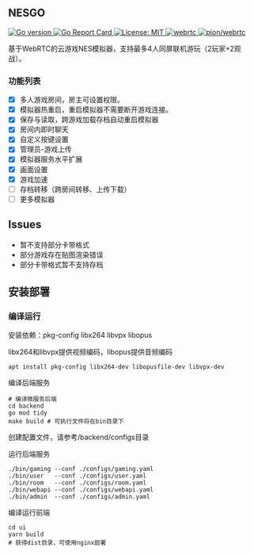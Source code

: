 ## NESGO
<a href="#" target="_blank">
    <img alt="Go version" src="https://badgen.net/static/Go/1.21"/>
</a>
<a href="https://goreportcard.com/report/github.com/stellarisjay/nesgo" target="_blank">
    <img alt="Go Report Card" src="https://goreportcard.com/badge/github.com/stellarisjay/nesgo" />
</a>
<a href="#" target="_blank">
    <img alt="License: MIT" src="https://img.shields.io/badge/License-MIT-yellow.svg" />
</a>
<a href="https://webrtc.github.io/webrtc-org/start/" target="_blank">
    <img alt="webrtc" src="https://img.shields.io/badge/WebRTC-333?logo=webrtc&logoColor=0da&style=static"/>
</a>
<a href="https://github.com/pion/webrtc" target="_blank">
    <img alt="pion/webrtc" src="https://badgen.net/static/pion/webrtc?color=yellow"/>
</a>


基于WebRTC的云游戏NES模拟器，支持最多4人同屏联机游玩（2玩家+2观战）。


### 功能列表

- [x] 多人游戏房间，房主可设置权限。
- [x] 模拟器热重启，重启模拟器不需要断开游戏连接。
- [x] 保存与读取，跨游戏加载存档自动重启模拟器
- [x] 房间内即时聊天
- [x] 自定义按键设置
- [x] 管理员-游戏上传
- [x] 模拟器服务水平扩展
- [x] 画面设置
- [x] 游戏加速
- [ ] 存档转移（跨房间转移、上传下载）
- [ ] 更多模拟器

## Issues

- 暂不支持部分卡带格式
- 部分游戏存在贴图渲染错误
- 部分卡带格式暂不支持存档

## 安装部署

### 编译运行

安装依赖：pkg-config libx264 libvpx libopus

libx264和libvpx提供视频编码，libopus提供音频编码

```shell
apt install pkg-config libx264-dev libopusfile-dev libvpx-dev
```

编译后端服务

```shell
# 编译微服务后端
cd backend
go mod tidy
make build # 可执行文件将在bin目录下
```
创建配置文件，请参考/backend/configs目录

运行后端服务
```shell
./bin/gaming --conf ./configs/gaming.yaml
./bin/user   --conf ./configs/user.yaml
./bin/room   --conf ./configs/room.yaml
./bin/webapi --conf ./configs/webapi.yaml
./bin/admin  --conf ./configs/admin.yaml
```
编译运行前端
```shell
cd ui 
yarn build
# 获得dist目录，可使用nginx部署
```
